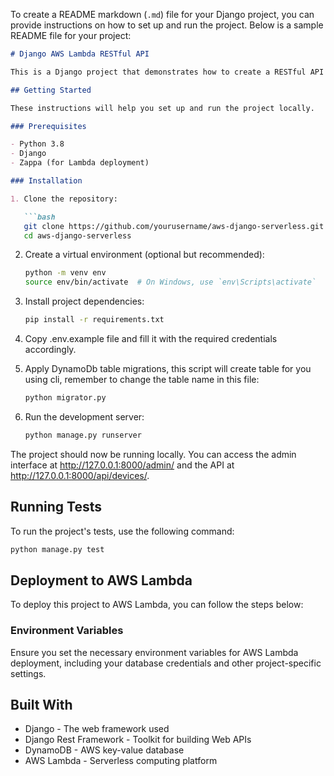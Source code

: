 To create a README markdown (`.md`) file for your Django project, you can provide instructions on how to set up and run the project. Below is a sample README file for your project:

```markdown
# Django AWS Lambda RESTful API

This is a Django project that demonstrates how to create a RESTful API using Django and deploy it on AWS Lambda. It includes CRUD (Create, Read, Update, Delete) operations for managing devices.

## Getting Started

These instructions will help you set up and run the project locally.

### Prerequisites

- Python 3.8
- Django
- Zappa (for Lambda deployment)

### Installation

1. Clone the repository:

   ```bash
   git clone https://github.com/yourusername/aws-django-serverless.git
   cd aws-django-serverless
   ```

2. Create a virtual environment (optional but recommended):

   ```bash
   python -m venv env
   source env/bin/activate  # On Windows, use `env\Scripts\activate`
   ```

3. Install project dependencies:

   ```bash
   pip install -r requirements.txt
   ```

4. Copy .env.example file and fill it with the required credentials accordingly.


5. Apply DynamoDb table migrations, this script will create table for you using cli, remember to change the table name in this file:

   ```bash
   python migrator.py
   ```
6. Run the development server:

   ```bash
   python manage.py runserver
   ```

The project should now be running locally. You can access the admin interface at http://127.0.0.1:8000/admin/ and the API at http://127.0.0.1:8000/api/devices/.

## Running Tests

To run the project's tests, use the following command:

```bash
python manage.py test
```

## Deployment to AWS Lambda

To deploy this project to AWS Lambda, you can follow the steps below:

### Environment Variables

Ensure you set the necessary environment variables for AWS Lambda deployment, including your database credentials and other project-specific settings.



## Built With

- Django - The web framework used
- Django Rest Framework - Toolkit for building Web APIs
- DynamoDB - AWS key-value database
- AWS Lambda - Serverless computing platform